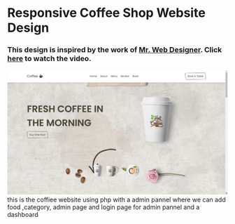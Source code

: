 # Responsive Coffee Shop Website Design
### This design is inspired by the work of [Mr. Web Designer](https://www.youtube.com/@MrWebDesignerAnas). Click [here](https://youtu.be/52sKmRsk7xU) to watch the video.

![preview img](/preview.png)
 this is the coffiee website using php with a admin pannel where we can add food ,category, admin page and login page for admin pannel and a dashboard
